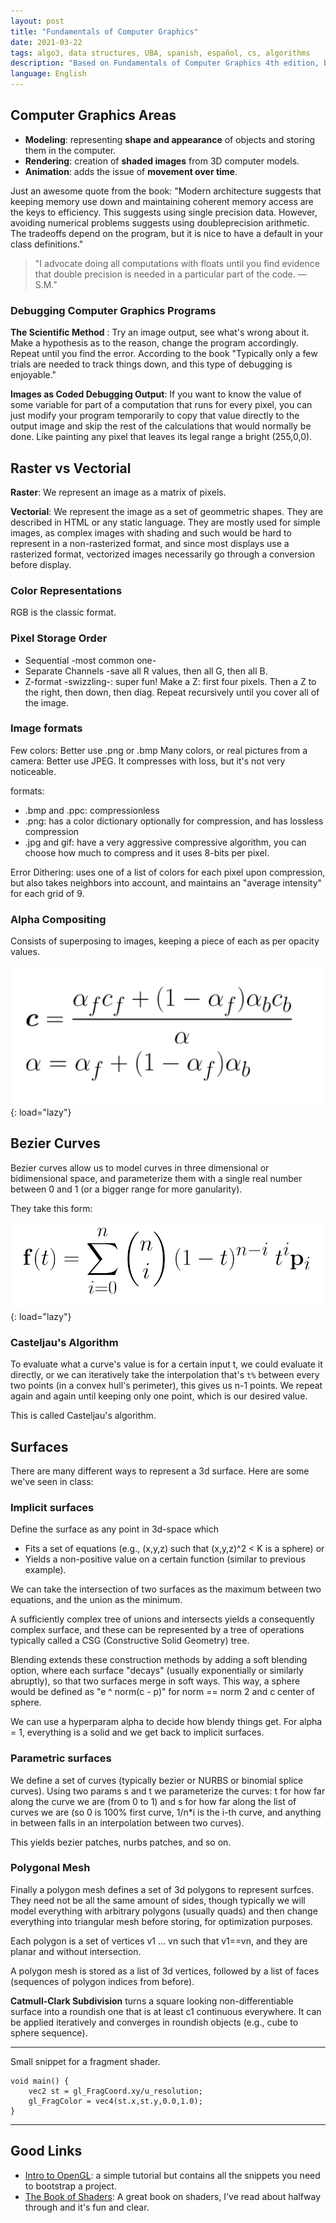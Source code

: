 ```yaml
---
layout: post
title: "Fundamentals of Computer Graphics"
date: 2021-03-22
tags: algo3, data structures, UBA, spanish, español, cs, algorithms
description: "Based on Fundamentals of Computer Graphics 4th edition, by Marschner and Shirley. Taken while going through the corresponding elective."
language: English
---
```


## Computer Graphics Areas

- **Modeling**: representing **shape and appearance** of objects and storing them in the computer.
- **Rendering**: creation of **shaded images** from 3D computer models.
- **Animation**: adds the issue of **movement over time**.

Just an awesome quote from the book:
"Modern architecture suggests that keeping memory use down and maintaining coherent memory access are the keys to efficiency. This suggests using single precision data. However, avoiding numerical problems suggests using doubleprecision arithmetic. The tradeoffs depend on the program, but it is nice to have a default in your class definitions."

> "I advocate doing all computations with floats until you find evidence that double precision is needed in a particular part of the code. —S.M."



### Debugging Computer Graphics Programs

**The Scientific Method** : Try an image output, see what's wrong about it. Make a hypothesis as to the reason, change the program accordingly. Repeat until you find the error. According to the book "Typically only a few trials are needed to track things down, and this type of debugging is enjoyable."

**Images as Coded Debugging Output**:  If you want to know the value of some variable for part of a computation that runs for every pixel, you can just modify your program temporarily to copy that value directly to the output image and skip the rest of the calculations that would normally be done. Like painting any pixel that leaves its legal range a bright (255,0,0).


## Raster vs Vectorial

**Raster**: We represent an image as a matrix of pixels.

**Vectorial**: We represent the image as a set of geommetric shapes. They are described in HTML or any static language. They are mostly used for simple images, as complex images with shading and such would be hard to represent in a non-rasterized format, and since most displays use a rasterized format, vectorized images necessarily go through a conversion before display.

### Color Representations

RGB is the classic format. 

### Pixel Storage Order

- Sequential -most common one-
- Separate Channels -save all R values, then all G, then all B.
- Z-format -swizzling-: super fun! Make a Z: first four pixels. Then a Z to the right, then down, then diag. Repeat recursively until you cover all of the image.

### Image formats
Few colors: Better use .png or .bmp
Many colors, or real pictures from a camera: Better use JPEG. It compresses with loss, but it's not very noticeable.

formats:
- .bmp and .ppc: compressionless
- .png: has a color dictionary optionally for compression, and has lossless compression
- .jpg and gif: have a very aggressive compressive algorithm, you can choose how much to compress and it uses 8-bits per pixel. 

Error Dithering: uses one of a list of colors for each pixel upon compression, but also takes neighbors into account, and maintains an "average intensity" for each grid of 9.

### Alpha Compositing

Consists of superposing to images, keeping a piece of each as per opacity values.

![](image/alpha-compositing.png){: load="lazy"}

## Bezier Curves

Bezier curves allow us to model curves in three dimensional or bidimensional space, and parameterize them with a single real number between 0 and 1 (or a bigger range for more ganularity).

They take this form:

![](image/bezier.png){: load="lazy"}

### Casteljau's Algorithm

To evaluate what a curve's value is for a certain input t, we could evaluate it directly, or we can iteratively take the interpolation that's `t%` between every two points (in a convex hull's perimeter), this gives us n-1 points. We repeat again and again until keeping only one point, which is our desired value.

This is called Casteljau's algorithm.

## Surfaces

There are many different ways to represent a 3d surface. Here are some we've seen in class:

### Implicit surfaces

Define the surface as any point in 3d-space which
- Fits a set of equations (e.g., (x,y,z) such that (x,y,z)^2 < K is a sphere) or
- Yields a non-positive value on a certain function (similar to previous example).

We can take the intersection of two surfaces as the maximum between two equations, and the union as the minimum.

A sufficiently complex tree of unions and intersects yields a consequently complex surface, and these can be represented by a tree of operations typically called a CSG (Constructive Solid Geometry) tree.

Blending extends these construction methods by adding a soft blending option, where each surface "decays" (usually exponentially or similarly abruptly), so that two surfaces merge in soft ways. 
This way, a sphere would be defined as "e ^ norm(c - p)" for norm == norm 2 and c center of sphere.

We can use a hyperparam alpha to decide how blendy things get. For alpha = 1, everything is a solid and we get back to implicit surfaces.

### Parametric surfaces

We define a set of curves (typically bezier or NURBS or binomial splice curves). Using two params s and t we parameterize the curves: t for how far along the curve we are (from 0 to 1) and s for how far along the list of curves we are (so 0 is 100% first curve, 1/n\*i is the i-th curve, and anything in between falls in an interpolation between two curves).

This yields bezier patches, nurbs patches, and so on.

### Polygonal Mesh

Finally a polygon mesh defines a set of 3d polygons to represent surfces. They need not be all the same amount of sides, though typically we will model everything with arbitrary polygons (usually quads) and then change everything into triangular mesh before storing, for optimization purposes.

Each polygon is a set of vertices v1 ... vn such that v1==vn, and they are planar and without intersection.

A polygon mesh is stored as a list of 3d vertices, followed by a list of faces (sequences of polygon indices from before).

**Catmull-Clark Subdivision** turns a square looking non-differentiable surface into a roundish one that is at least c1 continuous everywhere.
It can be applied iteratively and converges in roundish objects (e.g., cube to sphere sequence).

---
Small snippet for a fragment shader.

```
void main() {
	vec2 st = gl_FragCoord.xy/u_resolution;
	gl_FragColor = vec4(st.x,st.y,0.0,1.0);
}
```

---

## Good Links

- [Intro to OpenGL](https://engineering.monstar-lab.com/en/post/2022/03/01/Introduction-To-GPUs-With-OpenGL/): a simple tutorial but contains all the snippets you need to bootstrap a project.
- [The Book of Shaders](https://thebookofshaders.com/): A great book on shaders, I've read about halfway through and it's fun and clear.

